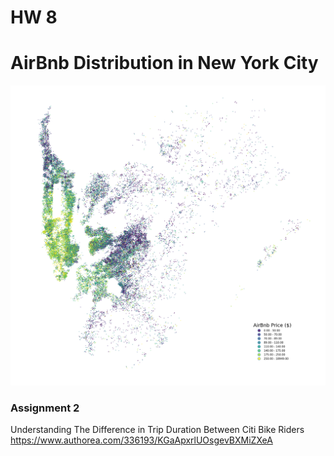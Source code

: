 # HW 8

# AirBnb Distribution in New York City

![Alt text](nycbnb.png)


### Assignment 2
Understanding The Difference in Trip Duration Between Citi Bike Riders
https://www.authorea.com/336193/KGaApxrlUOsgevBXMiZXeA